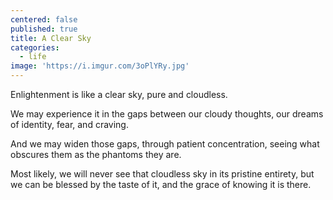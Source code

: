 ```yaml
---
centered: false
published: true
title: A Clear Sky
categories:
  - life
image: 'https://i.imgur.com/3oPlYRy.jpg'
---
```

Enlightenment 
is like a clear sky,
pure and cloudless.

We may experience it
in the gaps 
between our cloudy thoughts,
our dreams of identity,
fear, and craving.

And we may widen those gaps,
through patient concentration,
seeing what obscures them
as the phantoms they are.

Most likely, 
we will never see that cloudless sky
in its pristine entirety,
but we can be blessed 
by the taste of it,
and the grace of knowing 
it is there.

